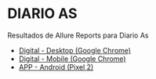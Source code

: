 # DIARIO AS

Resultados de Allure Reports para Diario As

- [Digital - Desktop (Google Chrome)](reports/as/digital/chrome-desktop/allure/index.html)
- [Digital - Mobile (Google Chrome)](reports/as/digital/chrome-mobile/allure/index.html)
- [APP - Android (Pixel 2)](reports/as/movilidad/android/allure/index.html)
